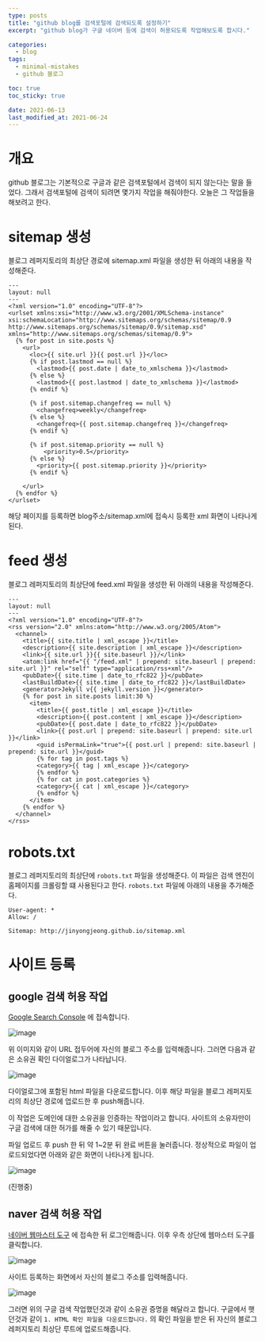 ```yaml
---
type: posts
title: "github blog를 검색포털에 검색되도록 설정하기"
excerpt: "github blog가 구글 네이버 등에 검색이 허용되도록 작업해보도록 합시다."

categories:
  - blog
tags:
  - minimal-mistakes
  - github 블로그

toc: true
toc_sticky: true

date: 2021-06-13
last_modified_at: 2021-06-24
---
```


# 개요 

github 블로그는 기본적으로 구글과 같은 검색포털에서 검색이 되지 않는다는 말을 들었다. 
그래서 검색포털에 검색이 되려면 몇가지 작업을 해줘야한다. 
오늘은 그 작업들을 해보려고 한다. 

# sitemap 생성 

블로그 레퍼지토리의 최상단 경로에 sitemap.xml 파일을 생성한 뒤 아래의 내용을 작성해준다. 

```
---
layout: null
---
<?xml version="1.0" encoding="UTF-8"?>
<urlset xmlns:xsi="http://www.w3.org/2001/XMLSchema-instance" xsi:schemaLocation="http://www.sitemaps.org/schemas/sitemap/0.9 http://www.sitemaps.org/schemas/sitemap/0.9/sitemap.xsd" xmlns="http://www.sitemaps.org/schemas/sitemap/0.9">
  {% for post in site.posts %}
    <url>
      <loc>{{ site.url }}{{ post.url }}</loc>
      {% if post.lastmod == null %}
        <lastmod>{{ post.date | date_to_xmlschema }}</lastmod>
      {% else %}
        <lastmod>{{ post.lastmod | date_to_xmlschema }}</lastmod>
      {% endif %}

      {% if post.sitemap.changefreq == null %}
        <changefreq>weekly</changefreq>
      {% else %}
        <changefreq>{{ post.sitemap.changefreq }}</changefreq>
      {% endif %}

      {% if post.sitemap.priority == null %}
          <priority>0.5</priority>
      {% else %}
        <priority>{{ post.sitemap.priority }}</priority>
      {% endif %}

    </url>
  {% endfor %}
</urlset>
```

해당 페이지를 등록하면 blog주소/sitemap.xml에 접속시 등록한 xml 화면이 나타나게 된다. 

# feed 생성

블로그 레퍼지토리의 최상단에 feed.xml 파일을 생성한 뒤 아래의 내용을 작성해준다. 

```
---
layout: null
---
<?xml version="1.0" encoding="UTF-8"?>
<rss version="2.0" xmlns:atom="http://www.w3.org/2005/Atom">
  <channel>
    <title>{{ site.title | xml_escape }}</title>
    <description>{{ site.description | xml_escape }}</description>
    <link>{{ site.url }}{{ site.baseurl }}/</link>
    <atom:link href="{{ "/feed.xml" | prepend: site.baseurl | prepend: site.url }}" rel="self" type="application/rss+xml"/>
    <pubDate>{{ site.time | date_to_rfc822 }}</pubDate>
    <lastBuildDate>{{ site.time | date_to_rfc822 }}</lastBuildDate>
    <generator>Jekyll v{{ jekyll.version }}</generator>
    {% for post in site.posts limit:30 %}
      <item>
        <title>{{ post.title | xml_escape }}</title>
        <description>{{ post.content | xml_escape }}</description>
        <pubDate>{{ post.date | date_to_rfc822 }}</pubDate>
        <link>{{ post.url | prepend: site.baseurl | prepend: site.url }}</link>
        <guid isPermaLink="true">{{ post.url | prepend: site.baseurl | prepend: site.url }}</guid>
        {% for tag in post.tags %}
        <category>{{ tag | xml_escape }}</category>
        {% endfor %}
        {% for cat in post.categories %}
        <category>{{ cat | xml_escape }}</category>
        {% endfor %}
      </item>
    {% endfor %}
  </channel>
</rss>
```

# robots.txt

블로그 레퍼지토리의 최상단에 `robots.txt` 파일을 생성해준다. 
이 파일은 검색 엔진이 홈페이지를 크롤링할 떄 사용된다고 한다. 
`robots.txt` 파일에 아래의 내용을 추가해준다. 

```
User-agent: *
Allow: /

Sitemap: http://jinyongjeong.github.io/sitemap.xml
```

# 사이트 등록

## google 검색 허용 작업

[Google Search Console](https://search.google.com/search-console/welcome) 에 접속합니다. 

![image](https://user-images.githubusercontent.com/35713051/122642916-d157af80-d147-11eb-960e-e9aff4a563f8.png)

위 이미지와 같이 URL 접두어에 자신의 블로그 주소를 입력해줍니다. 
그러면 다음과 같은 소유권 확인 다이얼로그가 나타납니다. 

![image](https://user-images.githubusercontent.com/35713051/122642958-fc420380-d147-11eb-94d2-f0ee97ab9bca.png)

다이얼로그에 포함된 html 파일을 다운로드합니다. 
이후 해당 파일을 블로그 레퍼지토리의 최상단 경로에 업로드한 후 push해줍니다.

이 작업은 도메인에 대한 소유권을 인증하는 작업이라고 합니다. 사이트의 소유자만이 구글 검색에 대한 허가를 해줄 수 있기 때문입니다. 

파일 업로드 후 push 한 뒤 약 1~2분 뒤 완료 버튼을 눌러줍니다. 
정상적으로 파일이 업로드되었다면 아래와 같은 화면이 나타나게 됩니다. 

![image](https://user-images.githubusercontent.com/35713051/122643065-999d3780-d148-11eb-8df0-0451dd8942e0.png)



(진행중)


## naver 검색 허용 작업 

[네이버 웹마스터 도구](https://searchadvisor.naver.com/) 에 접속한 뒤 로그인해줍니다. 
이후 우측 상단에 웹마스터 도구를 클릭합니다. 

![image](https://user-images.githubusercontent.com/35713051/123256491-fe330a80-d52b-11eb-93c3-1a9baf08ff08.png)

사이트 등록하는 화면에서 자신의 블로그 주소를 입력해줍니다. 

![image](https://user-images.githubusercontent.com/35713051/123256589-199e1580-d52c-11eb-8265-9dc6a1bd39af.png)

그러면 위의 구글 검색 작업했던것과 같이 소유권 증명을 해달라고 합니다. 
구글에서 햇던것과 같이 `1. HTML 확인 파일을 다운로드합니다.` 의 확인 파일을 받은 뒤 자신의 블로그 레퍼지토리 최상단 루트에 업로드해줍니다. 

